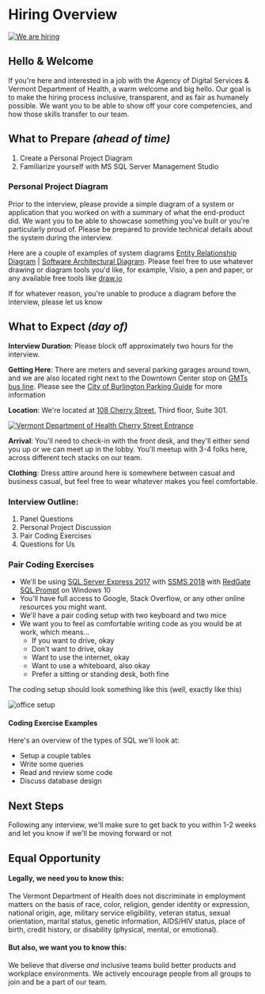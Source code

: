 # Hiring Overview

[![We are hiring][1]][2]

## Hello & Welcome

If you're here and interested in a job with the Agency of Digital Services & Vermont Department of Health, a warm welcome and big hello.   Our goal is to make the hiring process inclusive, transparent, and as fair as humanely possible.  We want you to be able to show off your core competencies, and how those skills transfer to our team.

## What to Prepare *(ahead of time)*

1. Create a Personal Project Diagram
2. Familiarize yourself with MS SQL Server Management Studio

### Personal Project Diagram

Prior to the interview, please provide a simple diagram of a system or application that you worked on with a summary of what the end-product did.  We want you to be able to showcase something you've built or you're particularly proud of. Please be prepared to provide technical details about the system during the interview.

Here are a couple of examples of system diagrams [Entity Relationship Diagram][6] | [Software Architectural Diagram][7]. Please feel free to use whatever drawing or diagram tools you'd like, for example, Visio, a pen and paper, or any available free tools like [draw.io][9]

If for whatever reason, you're unable to produce a diagram before the interview, please let us know 


## What to Expect *(day of)*

**Interview Duration**: Please block off approximately two hours for the interview.

**Getting Here**: There are meters and several parking garages around town, and we are also located right next to the Downtown Center stop on [GMTs bus line][14]. Please see the [City of Burlington Parking Guide][13] for more information

**Location**: We're located at [108 Cherry Street][10], Third floor, Suite 301.  

[![Vermont Department of Health Cherry Street Entrance][11]][12]

**Arrival**: You'll need to check-in with the front desk, and they'll either send you up or we can meet up in the lobby.  You'll meetup with 3-4 folks here, across different tech stacks on our team.

**Clothing**: Dress attire around here is somewhere between casual and business casual, but feel free to wear whatever makes you feel comfortable.

### Interview Outline:

1. Panel Questions
2. Personal Project Discussion
3. Pair Coding Exercises
4. Questions for Us

### Pair Coding Exercises

* We'll be using [SQL Server Express 2017][4] with [SSMS 2018][3] with [RedGate SQL Prompt][5] on Windows 10 
* You'll have full access to Google, Stack Overflow, or any other online resources you might want.
* We'll have a pair coding setup with two keyboard and two mice
* We want you to feel as comfortable writing code as you would be at work, which means...
  * If you want to drive, okay
  * Don't want to drive, okay
  * Want to use the internet, okay
  * Want to use a whiteboard, also okay
  * Prefer a sitting or standing desk, both fine

The coding setup should look something like this (well, exactly like this)

![office setup][8]

#### Coding Exercise Examples

Here's an overview of the types of SQL we'll look at:

* Setup a couple tables
* Write some queries
* Read and review some code
* Discuss database design 

## Next Steps

Following any interview, we'll make sure to get back to you within 1-2 weeks and let you know if we'll be moving forward or not

## Equal Opportunity

#### Legally, we need you to know this:

The Vermont Department of Health does not discriminate in employment matters on the basis of race, color, religion, gender identity or expression, national origin, age, military service eligibility, veteran status, sexual orientation, marital status, genetic information, AIDS/HIV status, place of birth, credit history, or disability (physical, mental, or emotional).

#### But also, we want you to know this:

We believe that diverse *and* inclusive teams build better products and workplace environments.  We actively encourage people from all groups to join and be a part of our team.



[1]: https://img.shields.io/badge/Hiring-Yes-green.svg
[2]: https://humanresources.vermont.gov/talent-acquisition/successfactors-recruiting/successfactors-first-time-login
[3]: https://docs.microsoft.com/en-us/sql/ssms/download-sql-server-management-studio-ssms
[4]: https://www.microsoft.com/en-us/sql-server/sql-server-downloads
[5]: https://www.red-gate.com/products/sql-development/sql-prompt/
[6]: https://i.imgur.com/3pF4vzs.png
[7]: https://i.imgur.com/8TF8Niv.png
[8]: https://i.imgur.com/myDfIbQl.png
[9]: https://www.draw.io/
[10]: https://www.google.com/maps/place/108+Cherry+St,+Burlington,+VT+05401/
[11]: https://i.imgur.com/bmkHy9Ml.png
[12]: https://www.google.com/maps/@44.4792551,-73.2138143,3a,75y,6.07h,82.04t/data=!3m7!1e1!3m5!1soZtO_DFW4FHeZw4j4gcGxA!2e0!6s%2F%2Fgeo2.ggpht.com%2Fcbk%3Fpanoid%3DoZtO_DFW4FHeZw4j4gcGxA%26output%3Dthumbnail%26cb_client%3Dmaps_sv.tactile.gps%26thumb%3D2%26w%3D203%26h%3D100%26yaw%3D311.1357%26pitch%3D0%26thumbfov%3D100!7i13312!8i6656
[13]: https://www.burlingtonvt.gov/DPW/Parking
[14]: http://ridegmt.com/gmt-schedules/
